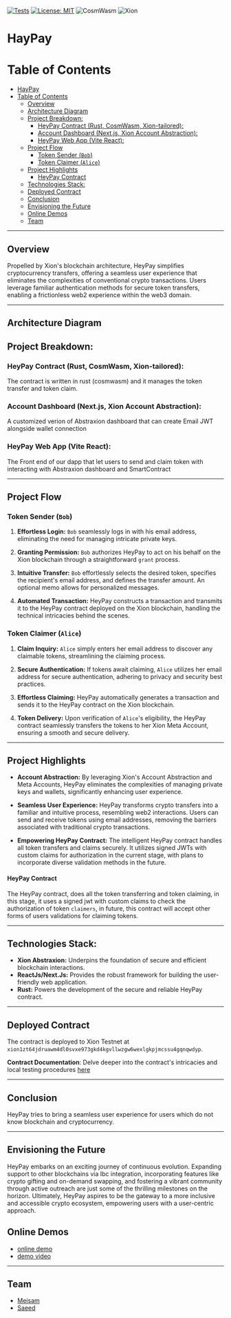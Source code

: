 [![Tests](https://github.com/omni001s/front_test/actions/workflows/Basic.yml/badge.svg)](https://github.com/omni001s/front_test/actions/workflows/Basic.yml)
[![License: MIT](https://img.shields.io/badge/License-MIT-yellow.svg)](https://opensource.org/licenses/MIT)
![CosmWasm](https://img.shields.io/badge/CosmWasm-green)
![Xion](https://img.shields.io/badge/Xion-black)
# HayPay

# Table of Contents
- [HayPay](#haypay)
- [Table of Contents](#table-of-contents)
  - [Overview](#overview)
  - [Architecture Diagram](#architecture-diagram)
  - [Project Breakdown:](#project-breakdown)
    - [HeyPay Contract (Rust, CosmWasm, Xion-tailored):](#heypay-contract-rust-cosmwasm-xion-tailored)
    - [Account Dashboard (Next.js, Xion Account Abstraction):](#account-dashboard-nextjs-xion-account-abstraction)
    - [HeyPay Web App (Vite React):](#heypay-web-app-vite-react)
  - [Project Flow](#project-flow)
    - [Token Sender (`Bob`)](#token-sender-bob)
    - [Token Claimer (`Alice`)](#token-claimer-alice)
  - [Project Highlights](#project-highlights)
      - [HeyPay Contract](#heypay-contract)
  - [Technologies Stack:](#technologies-stack)
  - [Deployed Contract](#deployed-contract)
  - [Conclusion](#conclusion)
  - [Envisioning the Future](#envisioning-the-future)
  - [Online Demos](#online-demos)
  - [Team](#team)

***
## Overview

Propelled by Xion's blockchain architecture, HeyPay simplifies cryptocurrency transfers, offering a seamless user experience that eliminates the complexities of conventional crypto transactions. Users leverage familiar authentication methods for secure token transfers, enabling a frictionless web2 experience within the web3 domain.
***
## Architecture Diagram

<!-- ![Diagram](https://raw.githubusercontent.com/omni001s/HeyPay/master/msg6376040916-569563.jpg)) -->
## Project Breakdown:

### HeyPay Contract (Rust, CosmWasm, Xion-tailored):
The contract is written in rust (cosmwasm) and it manages the token transfer and token claim.
### Account Dashboard (Next.js, Xion Account Abstraction):
A customized verion of Abstraxion dashboard that can create Email JWT alongside wallet connection
### HeyPay Web App (Vite React):
The Front end of our dapp that let users to send and claim token with interacting with Abstraxion dashboard and SmartContract
***
## Project Flow

### Token Sender (`Bob`)
1. **Effortless Login:** `Bob` seamlessly logs in with his email address, eliminating the need for managing intricate private keys.

2. **Granting Permission:** `Bob` authorizes HeyPay to act on his behalf on the Xion blockchain through a straightforward `grant` process.

3. **Intuitive Transfer:** `Bob` effortlessly selects the desired token, specifies the recipient's email address, and defines the transfer amount. An optional memo allows for personalized messages.
4. **Automated Transaction:** HeyPay constructs a transaction and transmits it to the HeyPay contract deployed on the Xion blockchain, handling the technical intricacies behind the scenes.

### Token Claimer (`Alice`)
1. **Claim Inquiry:** `Alice` simply enters her email address to discover any claimable tokens, streamlining the claiming process.

2. **Secure Authentication:** If tokens await claiming, `Alice` utilizes her email address for secure authentication, adhering to privacy and security best practices.

3. **Effortless Claiming:** HeyPay automatically generates a transaction and sends it to the HeyPay contract on the Xion blockchain.
4. **Token Delivery:** Upon verification of `Alice`'s eligibility, the HeyPay contract seamlessly transfers the tokens to her Xion Meta Account, ensuring a smooth and secure delivery.

***
## Project Highlights

- **Account Abstraction:** By leveraging Xion's Account Abstraction and Meta Accounts, HeyPay eliminates the complexities of managing private keys and wallets, significantly enhancing user experience.

- **Seamless User Experience:** HeyPay transforms crypto transfers into a familiar and intuitive process, resembling web2 interactions. Users can send and receive tokens using email addresses, removing the barriers associated with traditional crypto transactions.
- **Empowering HeyPay Contract:** The intelligent HeyPay contract handles all token transfers and claims securely. It utilizes signed JWTs with custom claims for authorization in the current stage, with plans to incorporate diverse validation methods in the future.

#### HeyPay Contract

The HeyPay contract, does all the token transferring and token claiming, in this stage, it uses a signed jwt with custom claims to check the authorization of token `claimers`, in future, this contract will accept other forms of users validations for claiming tokens. 

***
## Technologies Stack:

- **Xion Abstraxion:** Underpins the foundation of secure and efficient blockchain interactions.
- **ReactJs/Next.Js:** Provides the robust framework for building the user-friendly web application.
- **Rust:** Powers the development of the secure and reliable HeyPay contract.
***
## Deployed Contract

The contract is deployed to Xion Testnet at `xion1zt64jdruawm4dl0svxe973gkd4kgvllwzgw6wexlgkpjmcssu4gqnqwdyp`.

**Contract Documentation**: Delve deeper into the contract's intricacies and local testing procedures [here](https://github.com/omni001s/HeyPay/tree/contract)


***
## Conclusion

HeyPay tries to bring a seamless user experience for users which do not know blockchain and cryptocurrency.
***
## Envisioning the Future

HeyPay embarks on an exciting journey of continuous evolution. Expanding support to other blockchains via Ibc integration, incorporating features like crypto gifting and on-demand swapping, and fostering a vibrant community through active outreach are just some of the thrilling milestones on the horizon. Ultimately, HeyPay aspires to be the gateway to a more inclusive and accessible crypto ecosystem, empowering users with a user-centric approach.

<!-- send notification to receiver that they have some tokens that are able to be claimed -->

## Online Demos
- [online demo](https://omni001s.github.io/HeyPay/)
- [demo video](https://youtu.be/xxxxxxxxxxx)



***
## Team
- [Meisam](https://www.github.com/meisamtaher)
- [Saeed](https://www.github.com/omni001s)

